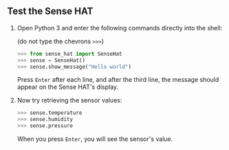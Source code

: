 ## Test the Sense HAT

1. Open Python 3 and enter the following commands directly into the shell:

    (do not type the chevrons `>>>`)

    ```python
    >>> from sense_hat import SenseHat
    >>> sense = SenseHat()
    >>> sense.show_message("Hello world")
    ```

    Press `Enter` after each line, and after the third line, the message should appear on the Sense HAT's display.

1. Now try retrieving the sensor values:

    ```python
    >>> sense.temperature
    >>> sense.humidity
    >>> sense.pressure
    ```

    When you press `Enter`, you will see the sensor's value.
